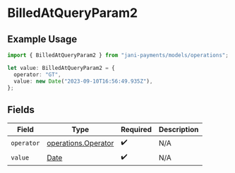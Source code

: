 # BilledAtQueryParam2

## Example Usage

```typescript
import { BilledAtQueryParam2 } from "jani-payments/models/operations";

let value: BilledAtQueryParam2 = {
  operator: "GT",
  value: new Date("2023-09-10T16:56:49.935Z"),
};
```

## Fields

| Field                                                                                         | Type                                                                                          | Required                                                                                      | Description                                                                                   |
| --------------------------------------------------------------------------------------------- | --------------------------------------------------------------------------------------------- | --------------------------------------------------------------------------------------------- | --------------------------------------------------------------------------------------------- |
| `operator`                                                                                    | [operations.Operator](../../models/operations/operator.md)                                    | :heavy_check_mark:                                                                            | N/A                                                                                           |
| `value`                                                                                       | [Date](https://developer.mozilla.org/en-US/docs/Web/JavaScript/Reference/Global_Objects/Date) | :heavy_check_mark:                                                                            | N/A                                                                                           |